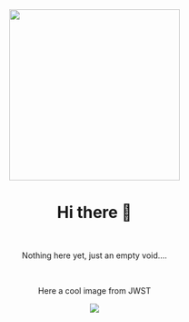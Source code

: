 <div id="header" align="center">
  <img src="https://media.giphy.com/media/3oKIPnAiaMCws8nOsE/giphy.gif" width="300"/>
  <h1>Hi there 👋</h1>
  <br>
  <p>Nothing here yet, just an empty void....</p>
  <br>
  <p>Here a cool image from JWST</p>  
  <img src="https://cdn.theatlantic.com/thumbor/_-FWpxlzBsgCh8IMgjNXBsxU3O8=/1500x869/media/img/photo/2022/07/first-images-from-the-james-webb-sp/a01_STScI-01/original.jpg"/>
</div>


